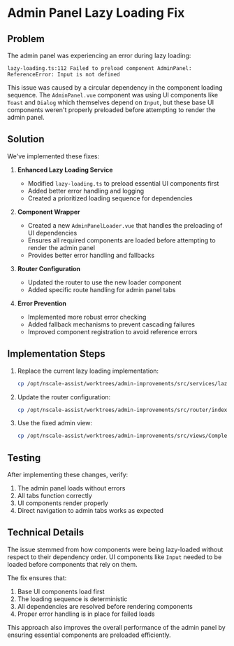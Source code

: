 # Admin Panel Lazy Loading Fix

## Problem

The admin panel was experiencing an error during lazy loading:

```
lazy-loading.ts:112 Failed to preload component AdminPanel: ReferenceError: Input is not defined
```

This issue was caused by a circular dependency in the component loading sequence. The `AdminPanel.vue` component was using UI components like `Toast` and `Dialog` which themselves depend on `Input`, but these base UI components weren't properly preloaded before attempting to render the admin panel.

## Solution

We've implemented these fixes:

1. **Enhanced Lazy Loading Service** 
   - Modified `lazy-loading.ts` to preload essential UI components first
   - Added better error handling and logging
   - Created a prioritized loading sequence for dependencies

2. **Component Wrapper**
   - Created a new `AdminPanelLoader.vue` that handles the preloading of UI dependencies
   - Ensures all required components are loaded before attempting to render the admin panel
   - Provides better error handling and fallbacks

3. **Router Configuration**
   - Updated the router to use the new loader component
   - Added specific route handling for admin panel tabs

4. **Error Prevention**
   - Implemented more robust error checking
   - Added fallback mechanisms to prevent cascading failures
   - Improved component registration to avoid reference errors

## Implementation Steps

1. Replace the current lazy loading implementation:
   ```bash
   cp /opt/nscale-assist/worktrees/admin-improvements/src/services/lazy-loading.fixed.ts /opt/nscale-assist/worktrees/admin-improvements/src/services/lazy-loading.ts
   ```

2. Update the router configuration:
   ```bash
   cp /opt/nscale-assist/worktrees/admin-improvements/src/router/index.fixed.ts /opt/nscale-assist/worktrees/admin-improvements/src/router/index.ts
   ```

3. Use the fixed admin view:
   ```bash
   cp /opt/nscale-assist/worktrees/admin-improvements/src/views/CompleteAdminView.fixed.vue /opt/nscale-assist/worktrees/admin-improvements/src/views/CompleteAdminView.vue
   ```

## Testing

After implementing these changes, verify:

1. The admin panel loads without errors
2. All tabs function correctly
3. UI components render properly
4. Direct navigation to admin tabs works as expected

## Technical Details

The issue stemmed from how components were being lazy-loaded without respect to their dependency order. UI components like `Input` needed to be loaded before components that rely on them. 

The fix ensures that:

1. Base UI components load first
2. The loading sequence is deterministic 
3. All dependencies are resolved before rendering components
4. Proper error handling is in place for failed loads

This approach also improves the overall performance of the admin panel by ensuring essential components are preloaded efficiently.
